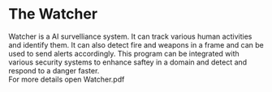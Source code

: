 # The Watcher
Watcher is a AI survelliance system. It can track various human activities and identify them. It can also detect fire and weapons in a frame and can be used to send alerts accordingly. This program can be integrated with various security systems to enhance saftey in a domain and detect and respond to a danger faster.
<br>
For more details open Watcher.pdf
